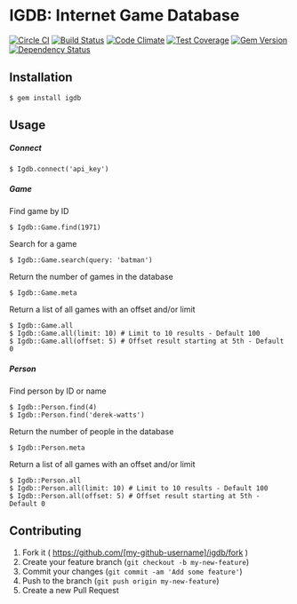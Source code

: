 # IGDB: Internet Game Database
[![Circle CI](https://circleci.com/gh/ahmetabdi/igdb.svg?style=svg)](https://circleci.com/gh/ahmetabdi/igdb)
[![Build Status](https://travis-ci.org/ahmetabdi/igdb.svg)](https://travis-ci.org/ahmetabdi/igdb)
[![Code Climate](https://codeclimate.com/github/ahmetabdi/igdb/badges/gpa.svg)](https://codeclimate.com/github/ahmetabdi/igdb)
[![Test Coverage](https://codeclimate.com/github/ahmetabdi/igdb/badges/coverage.svg)](https://codeclimate.com/github/ahmetabdi/igdb/coverage)
[![Gem Version](https://badge.fury.io/rb/igdb.svg)](http://badge.fury.io/rb/igdb)
[![Dependency Status](https://gemnasium.com/ahmetabdi/igdb.svg)](https://gemnasium.com/ahmetabdi/igdb)

## Installation
    $ gem install igdb

## Usage

##### Connect

    $ Igdb.connect('api_key')

##### Game
  Find game by ID

    $ Igdb::Game.find(1971)

  Search for a game

    $ Igdb::Game.search(query: 'batman')

  Return the number of games in the database

    $ Igdb::Game.meta

  Return a list of all games with an offset and/or limit

    $ Igdb::Game.all
    $ Igdb::Game.all(limit: 10) # Limit to 10 results - Default 100
    $ Igdb::Game.all(offset: 5) # Offset result starting at 5th - Default 0

##### Person
  Find person by ID or name

    $ Igdb::Person.find(4)
    $ Igdb::Person.find('derek-watts')

  Return the number of people in the database

    $ Igdb::Person.meta

  Return a list of all games with an offset and/or limit

    $ Igdb::Person.all
    $ Igdb::Person.all(limit: 10) # Limit to 10 results - Default 100
    $ Igdb::Person.all(offset: 5) # Offset result starting at 5th - Default 0

## Contributing

1. Fork it ( https://github.com/[my-github-username]/igdb/fork )
2. Create your feature branch (`git checkout -b my-new-feature`)
3. Commit your changes (`git commit -am 'Add some feature'`)
4. Push to the branch (`git push origin my-new-feature`)
5. Create a new Pull Request
